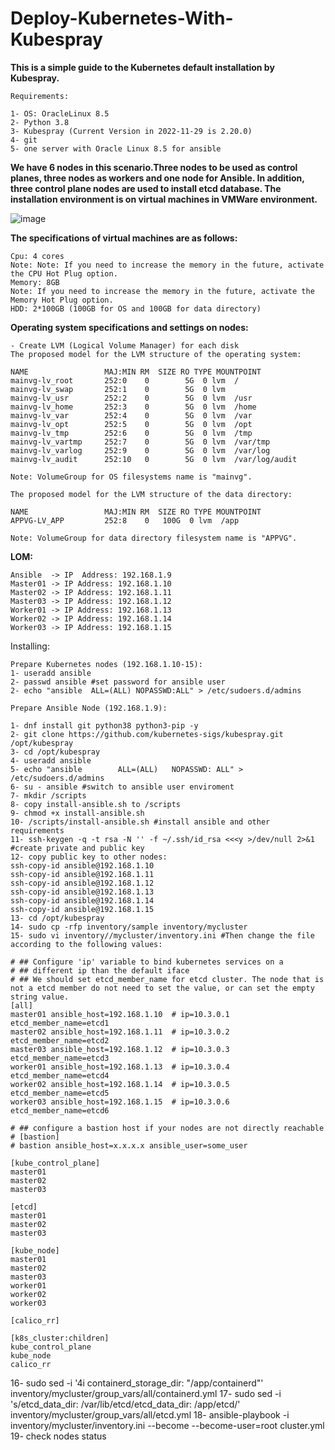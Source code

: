 # Deploy-Kubernetes-With-Kubespray
**This is a simple guide to the Kubernetes default installation by Kubespray.**
```
Requirements:

1- OS: OracleLinux 8.5
2- Python 3.8
3- Kubespray (Current Version in 2022-11-29 is 2.20.0)
4- git
5- one server with Oracle Linux 8.5 for ansible
```
**We have 6 nodes in this scenario.Three nodes to be used as control planes, three nodes as workers and one node for Ansible. In addition, three control plane nodes are used to install etcd database. The installation environment is on virtual machines in VMWare environment.**

![image](https://user-images.githubusercontent.com/16554389/204513136-50ae86ea-3ad6-4543-99b1-dd04dd503865.png)


**The specifications of virtual machines are as follows:**
```
Cpu: 4 cores
Note: Note: If you need to increase the memory in the future, activate the CPU Hot Plug option.
Memory: 8GB
Note: If you need to increase the memory in the future, activate the Memory Hot Plug option.
HDD: 2*100GB (100GB for OS and 100GB for data directory)
```
**Operating system specifications and settings on nodes:**
```
- Create LVM (Logical Volume Manager) for each disk
The proposed model for the LVM structure of the operating system:

NAME                 MAJ:MIN RM  SIZE RO TYPE MOUNTPOINT
mainvg-lv_root       252:0    0        5G  0 lvm  /
mainvg-lv_swap       252:1    0        5G  0 lvm  
mainvg-lv_usr        252:2    0        5G  0 lvm  /usr
mainvg-lv_home       252:3    0        5G  0 lvm  /home
mainvg-lv_var        252:4    0        5G  0 lvm  /var
mainvg-lv_opt        252:5    0        5G  0 lvm  /opt
mainvg-lv_tmp        252:6    0        5G  0 lvm  /tmp
mainvg-lv_vartmp     252:7    0        5G  0 lvm  /var/tmp
mainvg-lv_varlog     252:9    0        5G  0 lvm  /var/log
mainvg-lv_audit      252:10   0        5G  0 lvm  /var/log/audit

Note: VolumeGroup for OS filesystems name is "mainvg".

The proposed model for the LVM structure of the data directory:

NAME                 MAJ:MIN RM  SIZE RO TYPE MOUNTPOINT
APPVG-LV_APP         252:8    0   100G  0 lvm  /app

Note: VolumeGroup for data directory filesystem name is "APPVG".
```
**LOM:**
```
Ansible  -> IP  Address: 192.168.1.9
Master01 -> IP Address: 192.168.1.10
Master02 -> IP Address: 192.168.1.11
Master03 -> IP Address: 192.168.1.12
Worker01 -> IP Address: 192.168.1.13
Worker02 -> IP Address: 192.168.1.14
Worker03 -> IP Address: 192.168.1.15
```

Installing:
```
Prepare Kubernetes nodes (192.168.1.10-15):
1- useradd ansible
2- passwd ansible #set password for ansible user
2- echo "ansible  ALL=(ALL) NOPASSWD:ALL" > /etc/sudoers.d/admins

Prepare Ansible Node (192.168.1.9):

1- dnf install git python38 python3-pip -y
2- git clone https://github.com/kubernetes-sigs/kubespray.git /opt/kubespray
3- cd /opt/kubespray
4- useradd ansible
5- echo "ansible		ALL=(ALL)	NOPASSWD: ALL" > /etc/sudoers.d/admins
6- su - ansible #switch to ansible user enviroment
7- mkdir /scripts
8- copy install-ansible.sh to /scripts
9- chmod +x install-ansible.sh
10- /scripts/install-ansible.sh #install ansible and other requirements
11- ssh-keygen -q -t rsa -N '' -f ~/.ssh/id_rsa <<<y >/dev/null 2>&1 #create private and public key
12- copy public key to other nodes:
ssh-copy-id ansible@192.168.1.10
ssh-copy-id ansible@192.168.1.11
ssh-copy-id ansible@192.168.1.12
ssh-copy-id ansible@192.168.1.13
ssh-copy-id ansible@192.168.1.14
ssh-copy-id ansible@192.168.1.15
13- cd /opt/kubespray
14- sudo cp -rfp inventory/sample inventory/mycluster 
15- sudo vi inventory//mycluster/inventory.ini #Then change the file according to the following values:

# ## Configure 'ip' variable to bind kubernetes services on a
# ## different ip than the default iface
# ## We should set etcd_member_name for etcd cluster. The node that is not a etcd member do not need to set the value, or can set the empty string value.
[all]
master01 ansible_host=192.168.1.10  # ip=10.3.0.1 etcd_member_name=etcd1
master02 ansible_host=192.168.1.11  # ip=10.3.0.2 etcd_member_name=etcd2
master03 ansible_host=192.168.1.12  # ip=10.3.0.3 etcd_member_name=etcd3
worker01 ansible_host=192.168.1.13  # ip=10.3.0.4 etcd_member_name=etcd4
worker02 ansible_host=192.168.1.14  # ip=10.3.0.5 etcd_member_name=etcd5
worker03 ansible_host=192.168.1.15  # ip=10.3.0.6 etcd_member_name=etcd6

# ## configure a bastion host if your nodes are not directly reachable
# [bastion]
# bastion ansible_host=x.x.x.x ansible_user=some_user

[kube_control_plane]
master01
master02
master03

[etcd]
master01
master02
master03

[kube_node]
master01
master02
master03
worker01
worker02
worker03

[calico_rr]

[k8s_cluster:children]
kube_control_plane
kube_node
calico_rr
```

16- sudo sed -i '4i containerd_storage_dir: "/app/containerd"'  inventory/mycluster/group_vars/all/containerd.yml
17- sudo sed -i 's/etcd_data_dir: \/var\/lib\/etcd/etcd_data_dir: \/app\/etcd/' inventory/mycluster/group_vars/all/etcd.yml
18- ansible-playbook -i inventory/mycluster/inventory.ini  --become --become-user=root cluster.yml
19- check nodes status


